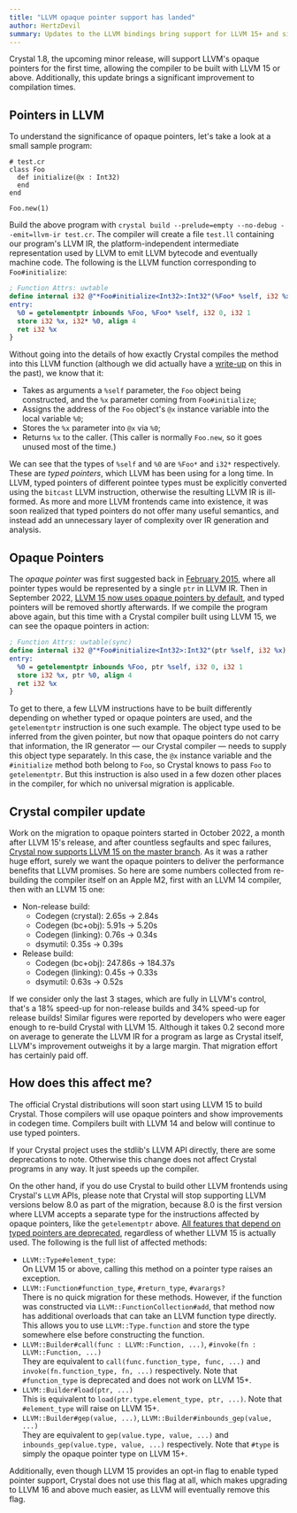 ```yaml
---
title: "LLVM opaque pointer support has landed"
author: HertzDevil
summary: Updates to the LLVM bindings bring support for LLVM 15+ and significant improvements in codegen performance in the next release.
---
```


Crystal 1.8, the upcoming minor release, will support LLVM's opaque pointers for the first time, allowing the compiler to be built with LLVM 15 or above. Additionally, this update brings a significant improvement to compilation times.

## Pointers in LLVM

To understand the significance of opaque pointers, let's take a look at a small sample program:

```crystal
# test.cr
class Foo
  def initialize(@x : Int32)
  end
end

Foo.new(1)
```

Build the above program with `crystal build --prelude=empty --no-debug --emit=llvm-ir test.cr`. The compiler will create a file `test.ll` containing our program's LLVM IR, the platform-independent intermediate representation used by LLVM to emit LLVM bytecode and eventually machine code. The following is the LLVM function corresponding to `Foo#initialize`:

```llvm
; Function Attrs: uwtable
define internal i32 @"*Foo#initialize<Int32>:Int32"(%Foo* %self, i32 %x) #0 {
entry:
  %0 = getelementptr inbounds %Foo, %Foo* %self, i32 0, i32 1
  store i32 %x, i32* %0, align 4
  ret i32 %x
}
```

Without going into the details of how exactly Crystal compiles the method into this LLVM function (although we did actually have a [write-up](https://crystal-lang.org/2015/03/04/internals/) on this in the past), we know that it:

* Takes as arguments a `%self` parameter, the `Foo` object being constructed, and the `%x` parameter coming from `Foo#initialize`;
* Assigns the address of the `Foo` object's `@x` instance variable into the local variable `%0`;
* Stores the `%x` parameter into `@x` via `%0`;
* Returns `%x` to the caller. (This caller is normally `Foo.new`, so it goes unused most of the time.)

We can see that the types of `%self` and `%0` are `%Foo*` and `i32*` respectively. These are _typed pointers_, which LLVM has been using for a long time. In LLVM, typed pointers of different pointee types must be explicitly converted using the `bitcast` LLVM instruction, otherwise the resulting LLVM IR is ill-formed. As more and more LLVM frontends came into existence, it was soon realized that typed pointers do not offer many useful semantics, and instead add an unnecessary layer of complexity over IR generation and analysis.

## Opaque Pointers

The _opaque pointer_ was first suggested back in [February 2015](https://lists.llvm.org/pipermail/llvm-dev/2015-February/081822.html), where all pointer types would be represented by a single `ptr` in LLVM IR. Then in September 2022, [LLVM 15 now uses opaque pointers by default](https://releases.llvm.org/15.0.0/docs/OpaquePointers.html#version-support), and typed pointers will be removed shortly afterwards. If we compile the program above again, but this time with a Crystal compiler built using LLVM 15, we can see the opaque pointers in action:

```llvm
; Function Attrs: uwtable(sync)
define internal i32 @"*Foo#initialize<Int32>:Int32"(ptr %self, i32 %x) #0 {
entry:
  %0 = getelementptr inbounds %Foo, ptr %self, i32 0, i32 1
  store i32 %x, ptr %0, align 4
  ret i32 %x
}
```

To get to there, a few LLVM instructions have to be built differently depending on whether typed or opaque pointers are used, and the `getelementptr` instruction is one such example. The object type used to be inferred from the given pointer, but now that opaque pointers do not carry that information, the IR generator — our Crystal compiler — needs to supply this object type separately. In this case, the `@x` instance variable and the `#initialize` method both belong to `Foo`, so Crystal knows to pass `Foo` to `getelementptr`. But this instruction is also used in a few dozen other places in the compiler, for which no universal migration is applicable.

## Crystal compiler update

Work on the migration to opaque pointers started in October 2022, a month after LLVM 15's release, and after countless segfaults and spec failures, [Crystal now supports LLVM 15 on the master branch](https://github.com/crystal-lang/crystal/pull/13173). As it was a rather huge effort, surely we want the opaque pointers to deliver the performance benefits that LLVM promises. So here are some numbers collected from re-building the compiler itself on an Apple M2, first with an LLVM 14 compiler, then with an LLVM 15 one:

* Non-release build:
  * Codegen (crystal): 2.65s → 2.84s
  * Codegen (bc+obj): 5.91s → 5.20s
  * Codegen (linking): 0.76s → 0.34s
  * dsymutil: 0.35s → 0.39s
* Release build:
  * Codegen (bc+obj): 247.86s → 184.37s
  * Codegen (linking): 0.45s → 0.33s
  * dsymutil: 0.63s → 0.52s

If we consider only the last 3 stages, which are fully in LLVM's control, that's a 18% speed-up for non-release builds and 34% speed-up for release builds! Similar figures were reported by developers who were eager enough to re-build Crystal with LLVM 15. Although it takes 0.2 second more on average to generate the LLVM IR for a program as large as Crystal itself, LLVM's improvement outweighs it by a large margin. That migration effort has certainly paid off.

## How does this affect me?

The official Crystal distributions will soon start using LLVM 15 to build Crystal. Those compilers will use opaque pointers and show improvements in codegen time. Compilers built with LLVM 14 and below will continue to use typed pointers.

If your Crystal project uses the stdlib's LLVM API directly, there are some deprecations to note. Otherwise this change does not affect Crystal programs in any way. It just speeds up the compiler.

On the other hand, if you do use Crystal to build other LLVM frontends using Crystal's `LLVM` APIs, please note that Crystal will stop supporting LLVM versions below 8.0 as part of the migration, because 8.0 is the first version where LLVM accepts a separate type for the instructions affected by opaque pointers, like the `getelementptr` above. [All features that depend on typed pointers are deprecated](https://github.com/crystal-lang/crystal/pull/13172), regardless of whether LLVM 15 is actually used. The following is the full list of affected methods:

* `LLVM::Type#element_type`:  
  On LLVM 15 or above, calling this method on a pointer type raises an exception.
* `LLVM::Function#function_type`, `#return_type`, `#varargs?`  
  There is no quick migration for these methods. However, if the function was constructed via `LLVM::FunctionCollection#add`, that method now has additional overloads that can take an LLVM function type directly. This allows you to use `LLVM::Type.function` and store the type somewhere else before constructing the function.
* `LLVM::Builder#call(func : LLVM::Function, ...)`, `#invoke(fn : LLVM::Function, ...)`  
  They are equivalent to `call(func.function_type, func, ...)` and `invoke(fn.function_type, fn, ...)` respectively. Note that `#function_type` is deprecated and does not work on LLVM 15+.
* `LLVM::Builder#load(ptr, ...)`  
  This is equivalent to `load(ptr.type.element_type, ptr, ...)`. Note that `#element_type` will raise on LLVM 15+.
* `LLVM::Builder#gep(value, ...)`, `LLVM::Builder#inbounds_gep(value, ...)`  
  They are equivalent to `gep(value.type, value, ...)` and `inbounds_gep(value.type, value, ...)` respectively. Note that `#type` is simply the opaque pointer type on LLVM 15+.

Additionally, even though LLVM 15 provides an opt-in flag to enable typed pointer support, Crystal does not use this flag at all, which makes upgrading to LLVM 16 and above much easier, as LLVM will eventually remove this flag.
